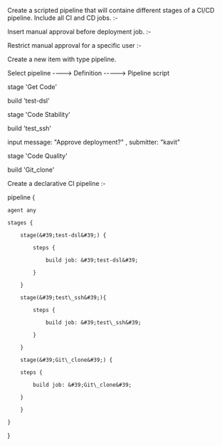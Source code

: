 Create a scripted pipeline that will containe different stages of a CI/CD pipeline. Include all CI and CD jobs. :-



Insert manual approval before deployment job. :-

Restrict manual approval for a specific user :-



Create a new item with type pipeline.



Select pipeline ----&gt; Definition -----&gt; Pipeline script

stage &#39;Get Code&#39;

  build &#39;test-dsl&#39;

stage &#39;Code Stability&#39;

  build &#39;test\_ssh&#39;

input message: &quot;Approve deployment?&quot; , submitter: &quot;kavit&quot;

stage &#39;Code Quality&#39;

  build &#39;Git\_clone&#39;

Create a declarative CI pipeline :-

pipeline {

    agent any

    stages {

        stage(&#39;test-dsl&#39;) {

            steps {

                build job: &#39;test-dsl&#39;

            }

        }

        stage(&#39;test\_ssh&#39;){

            steps {

                build job: &#39;test\_ssh&#39;

            }

        }

        stage(&#39;Git\_clone&#39;) {

        steps {

            build job: &#39;Git\_clone&#39;

        }

        }

    }

}
